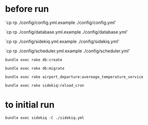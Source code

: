 # before run

`cp rp ./config/config.yml.example ./config/config.yml'

`cp rp ./config/database.yml.example ./config/database.yml'

`cp rp ./config/sidekiq.yml.example ./config/sidekiq.yml'

`cp rp ./config/scheduler.yml.example ./config/scheduler.yml'


`bundle exec rake db:create`

`bundle exec rake db:migrate`

`bundle exec rake airport_departure:avereage_temperature_service`

`bundle exec rake sidekiq:reload_cron`

# to initial run
`bundle exec sidekiq -C ./sidekiq.yml`

